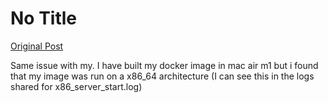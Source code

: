 # No Title

[Original Post](https://discourse.onlinedegree.iitm.ac.in/t/171141/28)

<p>Same issue with my. I have built my docker image in mac air m1 but i found that my image was run on a x86_64 architecture (I can see this in the logs shared for x86_server_start.log)</p>